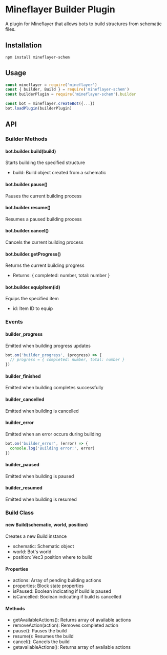 # Mineflayer Builder Plugin

A plugin for Mineflayer that allows bots to build structures from schematic files.

## Installation
```
npm install mineflayer-schem
```
## Usage
```js
const mineflayer = require('mineflayer')
const { builder, Build } = require('mineflayer-schem')
const builderPlugin = require('mineflayer-schem').builder

const bot = mineflayer.createBot({...})
bot.loadPlugin(builderPlugin)
```
## API

### Builder Methods

#### bot.builder.build(build)
Starts building the specified structure
- build: Build object created from a schematic

#### bot.builder.pause()
Pauses the current building process

#### bot.builder.resume()
Resumes a paused building process

#### bot.builder.cancel()
Cancels the current building process

#### bot.builder.getProgress()
Returns the current building progress
- Returns: { completed: number, total: number }

#### bot.builder.equipItem(id)
Equips the specified item
- id: Item ID to equip

### Events

#### builder_progress
Emitted when building progress updates
```js
bot.on('builder_progress', (progress) => {
  // progress = { completed: number, total: number }
})
```
#### builder_finished
Emitted when building completes successfully

#### builder_cancelled
Emitted when building is cancelled

#### builder_error
Emitted when an error occurs during building
```js
bot.on('builder_error', (error) => {
  console.log('Building error:', error)
})
```
#### builder_paused
Emitted when building is paused

#### builder_resumed
Emitted when building is resumed

### Build Class

#### new Build(schematic, world, position)
Creates a new Build instance
- schematic: Schematic object
- world: Bot's world
- position: Vec3 position where to build

#### Properties
- actions: Array of pending building actions
- properties: Block state properties
- isPaused: Boolean indicating if build is paused
- isCancelled: Boolean indicating if build is cancelled

#### Methods
- getAvailableActions(): Returns array of available actions
- removeAction(action): Removes completed action
- pause(): Pauses the build
- resume(): Resumes the build
- cancel(): Cancels the build
- getavailableActions(): Returns array of available actions
